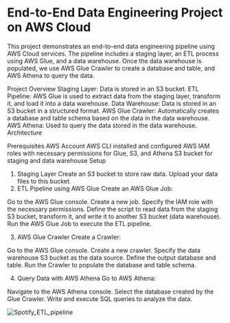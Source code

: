 # End-to-End Data Engineering Project on AWS Cloud  

This project demonstrates an end-to-end data engineering pipeline using AWS Cloud services. The pipeline includes a staging layer, an ETL process using AWS Glue, and a data warehouse. Once the data warehouse is populated, we use AWS Glue Crawler to create a database and table, and AWS Athena to query the data.

Project Overview
Staging Layer: Data is stored in an S3 bucket.
ETL Pipeline: AWS Glue is used to extract data from the staging layer, transform it, and load it into a data warehouse.
Data Warehouse: Data is stored in an S3 bucket in a structured format.
AWS Glue Crawler: Automatically creates a database and table schema based on the data in the data warehouse.
AWS Athena: Used to query the data stored in the data warehouse.
Architecture

Prerequisites
AWS Account
AWS CLI installed and configured
AWS IAM roles with necessary permissions for Glue, S3, and Athena
S3 bucket for staging and data warehouse
Setup
1. Staging Layer
Create an S3 bucket to store raw data.
Upload your data files to this bucket.
2. ETL Pipeline using AWS Glue
Create an AWS Glue Job:

Go to the AWS Glue console.
Create a new job.
Specify the IAM role with the necessary permissions.
Define the script to read data from the staging S3 bucket, transform it, and write it to another S3 bucket (data warehouse).
Run the AWS Glue Job to execute the ETL pipeline.

3. AWS Glue Crawler
Create a Crawler:

Go to the AWS Glue console.
Create a new crawler.
Specify the data warehouse S3 bucket as the data source.
Define the output database and table.
Run the Crawler to populate the database and table schema.

4. Query Data with AWS Athena
Go to AWS Athena:

Navigate to the AWS Athena console.
Select the database created by the Glue Crawler.
Write and execute SQL queries to analyze the data.

![Spotify_ETL_pipeline](https://github.com/VishCraft/Spotify-data-Analysis/assets/144891820/4050719e-e29d-4958-9000-366b7bb8305a)
